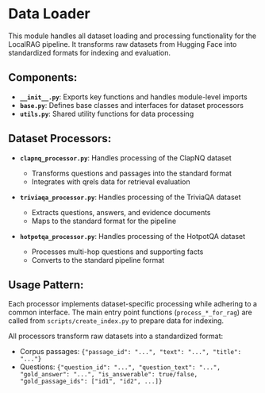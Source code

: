 # Data Loader

This module handles all dataset loading and processing functionality for the LocalRAG pipeline. It transforms raw datasets from Hugging Face into standardized formats for indexing and evaluation.

## Components:

- **`__init__.py`**: Exports key functions and handles module-level imports
- **`base.py`**: Defines base classes and interfaces for dataset processors
- **`utils.py`**: Shared utility functions for data processing

## Dataset Processors:

- **`clapnq_processor.py`**: Handles processing of the ClapNQ dataset
  - Transforms questions and passages into the standard format
  - Integrates with qrels data for retrieval evaluation

- **`triviaqa_processor.py`**: Handles processing of the TriviaQA dataset
  - Extracts questions, answers, and evidence documents
  - Maps to the standard format for the pipeline

- **`hotpotqa_processor.py`**: Handles processing of the HotpotQA dataset
  - Processes multi-hop questions and supporting facts
  - Converts to the standard pipeline format

## Usage Pattern:

Each processor implements dataset-specific processing while adhering to a common interface. The main entry point functions (`process_*_for_rag`) are called from `scripts/create_index.py` to prepare data for indexing.

All processors transform raw datasets into a standardized format:
- Corpus passages: `{"passage_id": "...", "text": "...", "title": "..."}`
- Questions: `{"question_id": "...", "question_text": "...", "gold_answer": "...", "is_answerable": true/false, "gold_passage_ids": ["id1", "id2", ...]}` 